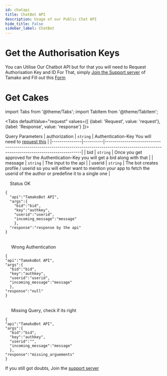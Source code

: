 ```yaml
---
id: chatapi
title: ChatBot API
description: Usage of our Public Chat API
hide_title: False
sidebar_label: ChatBot
---
```

# Get the Authorisation Keys
You can Utilise Our Chatbot API but for that you will need to Request Authorisation Key and ID
For That, simply [Join the Support server](https://support.tamako.tech) of Tamako and Fill out this [Form](https://api.tamako.tech/)

# Get Cakes

import Tabs from '@theme/Tabs';
import TabItem from '@theme/TabItem';

<Tabs
  defaultValue="request"
  values={[
    {label: 'Request', value: 'request'},
    {label: 'Response', value: 'response'}
  ]}>
  <TabItem value="request">

  Query Parameters
  | authorization | `string` | Authentication-Key You will need to [request this](https://requests.tamako.tech/)                                                              |
|---------------|----------|------------------------------------------------------------------------------------------------------------------------------------------------|
| bid           | `string` | Once you get approved for the Authentication-Key you will get a bid along with that                                                            |
| message       | `string` | The input to the api                                                                                                                           |
| userid        | `string` | The bot creates profile / userid so you will either want to mention your app to fetch the userid of the author or predefine it to a single one |
  </TabItem>

  <TabItem value="response">
  <img src={require('../assets/greendot.png').default} height='15'/>Status OK

```
{
  "api":"TamakoBot API",
  "args":{
    "bid":"bid",
    "key":"authkey",
    "userid":"userid",
    "incoming_message":"message"
    },
  "response":"response by the api"
}
```

<br/>
<img src={require('../assets/reddot.png').default} height='15'/> Wrong Authentication

```title="https://api.tamako.tech/chat?authorization=authkey&bid=bid&user=userid&message=message"
{
"api":"TamakoBot API",
"args":{
  "bid":"bid",
  "key":"authkey",
  "userid":"userid",
  "incoming_message":"message"
  },
"response":"null"
}
```
<br/>
<img src={require('../assets/reddot.png').default} height='15'/> Missing Query, check if its right

```
{
"api":"TamakoBot API",
"args":{
  "bid":"bid",
  "key":"authkey",
  "userid":"",
  "incoming_message":"message"
  },
"response":"missing_arguements"
}
```
  </TabItem>
</Tabs>

If you still got doubts, Join the [support server](https://support.tamako.tech/)
